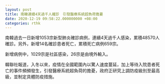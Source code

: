 ```yaml
---
layout: post
title: 南韓連續4天過千人確診　引發醫療系統超負荷擔憂
date: 2020-12-19 09:58:22.000000000 +08:00
categories: rthk
---
```


南韓過去一日新增1053宗新型肺炎確診病例，連續4天過千人感染，累積48570人確診。另外，新增14名確診患者死亡，累積死亡病例659宗。

新增病例中，1029宗是社區感染，26宗是由境外輸入。

韓聯社報道，入冬以來，疫情在全國範圍內以驚人速度蔓延，加上等待入院患者死亡的事件頻頻發生，引發醫療系統超負荷的擔憂，政府正研究上調防疫級別至最高級，並制定具體防疫措施。
